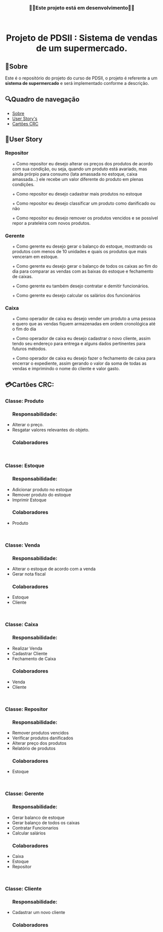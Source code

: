 <h3 align="center">🛑🚧Este projeto está em desenvolvimento🚧🛑</h3>
<br>

<h1 align="center"> Projeto de PDSII : Sistema de vendas de um supermercado.</h1>



## 📄Sobre 
<p>Este é o repositório do projeto do curso de PDSII, o projeto é referente a um <b>sistema de supermercado</b> e será implementado conforme a descrição.</p>

## 🔍Quadro de navegação
* [Sobre](##Sobre)
* [User Story's](##User-Story)
* [Cartões CRC](##Cartões-CRC)



## 🧾User Story
  <h3>Repositor</h3>
<p>
  <ol>
    + Como repositor eu desejo alterar os preços dos produtos de acordo com sua condição, ou seja, quando um produto está avariado, mas ainda prórpio para consumo (lata amassada no estoque, caixa amassada...) ele recebe um valor diferente do produto em plenas condições.
  </ol>
  <ol>            
    + Como repositor eu desejo cadastrar mais produtos no estoque
  </ol>
  <ol>
    + Como repositor eu desejo classificar um produto como danificado ou não
  </ol>
  <ol>
    + Como repositor eu desejo remover os produtos vencidos e se possível repor a prateleira com novos produtos.
  </ol>
</p>


  <h3>Gerente</h3> 
<p>
  <ol>
    + Como gerente eu desejo gerar o balanço do estoque, mostrando os produtos com menos de 10 unidades e quais os produtos que mais venceram em estoque.
  </ol>
  <ol>            
    +  Como gerente eu desejo gerar o balanço de todos os caixas ao fim do dia para comparar as vendas com as baixas do estoque e fechamento de caixas.
  </ol>
  <ol>
    + Como gerente eu também desejo contratar e demitir funcionários.
  </ol>
  <ol>
    + Como gerente eu desejo calcular os salários dos funcionários
  </ol>
</p>


  <h3>Caixa</h3> 
<p>
  <ol>
    + Como operador de caixa eu desejo vender um produto a uma pessoa e quero que as vendas fiquem armazenadas em ordem cronológica até o fim do dia
  </ol>
  <ol>            
    +  Como operador de caixa eu desejo cadastrar o novo cliente, assim tendo seu endereço para entrega e alguns dados pertinentes para futuros métodos.
  </ol>
  <ol>
    + Como operador de caixa eu desejo fazer o fechamento de caixa para encerrar o expediente, assim gerando o valor da soma de todas as vendas e imprimindo o nome do cliente e valor gasto.
  </ol>
</p>

## 💳Cartões CRC:

<h3>Classe: Produto</h3>
<ul>
  <h3>Responsabilidade:</h3>
  <p>
      <li>
        Alterar o preço.
      </li>
      <li>
        Resgatar valores relevantes do objeto.
      </li>
  </p>
</ul>
<ul>
  <h3>Colaboradores</h3>
  <p>
  </p>
</ul>
<br>

<h3>Classe: Estoque</h3>
<ul>
  <h3>Responsabilidade:</h3>
  <p>
    <li>
      Adicionar produto no estoque
    </li>
    <li>
      Remover produto do estoque
    </li>
    <li>
      Imprimir Estoque
    </li>
  </p>
</ul>
<ul>
  <h3>Colaboradores</h3>
  <p>
    <li>
    Produto
    </li>
  </p>
</ul>
<br>
  
<h3>Classe: Venda</h3>
<ul>
  <h3>Responsabilidade:</h3>
  <p>
    <li>
    Alterar o estoque de acordo com a venda
    </li>
    <li>
    Gerar nota fiscal
    </li>
  </p>
</ul>
<ul>
  <h3>Colaboradores</h3>
  <p>
    <li>
    Estoque
    </li>
    <li>
    Cliente
    </li>
    </p>
</ul>
<br>

<h3>Classe: Caixa</h3>
<ul>
  <h3>Responsabilidade:</h3>
  <p>
    <li>
      Realizar Venda
    </li>
    <li>
      Cadastrar Cliente 
    </li>
    <li>
      Fechamento de Caixa
    </li>
  </p>
</ul>
<ul>
  <h3>Colaboradores</h3>
  <p>
    <li>
      Venda
    </li>
    <li>
      Cliente
    </li>
  </p>
</ul>
<br>

<h3>Classe: Repositor</h3>
<ul>
    <h3>Responsabilidade:</h3>
    <p>
        <li>
          Remover produtos vencidos
        </li>
        <li>
          Verificar produtos danificados
        </li>
        <li>
          Alterar preço dos produtos
        </li>
        <li>
          Relatório de produtos
        </li>
    </p>
</ul>
<ul>
    <h3>Colaboradores</h3>
    <p>
        <li>
          Estoque
        </li>
    </p>
</ul>
<br>

<h3>Classe: Gerente</h3>
<ul>
    <h3>Responsabilidade:</h3>
    <p>
        <li>
          Gerar balanco de estoque
        </li>
        <li>
          Gerar balanço de todos os caixas
        </li>
        <li>
          Contratar Funcionarios
        </li>
        <li>
          Calcular salários
        </li>
    </p>
</ul>
<ul>
    <h3>Colaboradores</h3>
    <p>
        <li>
            Caixa
        </li>
        <li>
            Estoque
        </li>
        <li>
            Repositor
        </li>
    </p>
</ul>
<br>

<h3>Classe: Cliente</h3>
<ul>
    <h3>Responsabilidade:</h3>
    <p>
        <li>
          Cadastrar um novo cliente
        </li>
    </p>
</ul>
<ul>
    <h3>Colaboradores</h3>
    <p>
    </p>
</ul>
<br>
<br>


